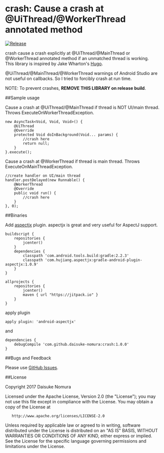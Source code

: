 # crash: Cause a crash at @UiThread/@WorkerThread annotated method

[![Release](https://jitpack.io/v/daisuke-nomura/crash.svg)](https://jitpack.io/#daisuke-nomura/crash)

crash cause a crash explicitly at @UiThread/@MainThread or @WorkerThread annotated method if an unmatched thread is working.  
This library is inspired by Jake Wharton's [Hugo][hugo].

@UiThread/@MainThread/@WorkerThread warnings of Android Studio are not useful on callbacks. So I tried to forcibly crash at run time.

NOTE: To prevent crashes, **REMOVE THIS LIBRARY on release build**.

##Sample usage

Cause a crash at @UiThread/@MainThread if thread is NOT UI/main thread. Throws ExecuteOnWorkerThreadException.

    new AsyncTask<Void, Void, Void>() {
        @UiThread
        @Override
        protected Void doInBackground(Void... params) {
            //crash here
            return null;
        }
    }.execute();

Cause a crash at @WorkerThread if thread is main thread. Throws ExecuteOnMainThreadException.

    //create handler on UI/main thread
    handler.postDelayed(new Runnable() {
        @WorkerThread
        @Override
        public void run() {
            //crash here
        }
    }, 0);

##Binaries

Add [aspectjx][aspectjx] plugin. aspectjx is great and very useful for AspectJ support.

    buildscript {
        repositories {
            jcenter()
        }
        dependencies {
            classpath 'com.android.tools.build:gradle:2.2.3'
            classpath 'com.hujiang.aspectjx:gradle-android-plugin-aspectjx:1.0.9'
        }
    }

    allprojects {
        repositories {
            jcenter()
            maven { url "https://jitpack.io" }
        }
    }

apply plugin

    apply plugin: 'android-aspectjx'
    
and

    dependencies {
        debugCompile 'com.github.daisuke-nomura:crash:1.0.0'
    }

##Bugs and Feedback

Please use [GitHub Issues][issues].  

##License

   Copyright 2017 Daisuke Nomura

   Licensed under the Apache License, Version 2.0 (the "License");
   you may not use this file except in compliance with the License.
   You may obtain a copy of the License at
  
       http://www.apache.org/licenses/LICENSE-2.0
  
   Unless required by applicable law or agreed to in writing, software
   distributed under the License is distributed on an "AS IS" BASIS,
   WITHOUT WARRANTIES OR CONDITIONS OF ANY KIND, either express or implied.
   See the License for the specific language governing permissions and
   limitations under the License.



[hugo]: https://github.com/JakeWharton/hugo
[aspectjx]: https://github.com/HujiangTechnology/gradle_plugin_android_aspectjx
[issues]: https://github.com/daisuke-nomura/crash/issues